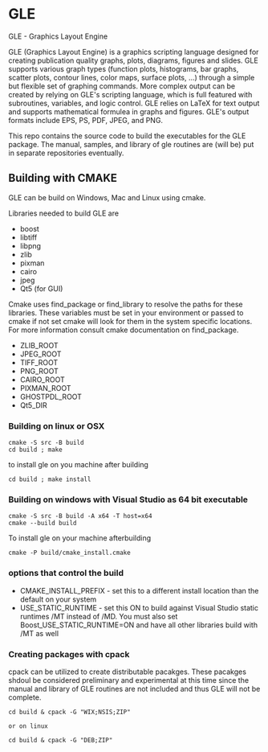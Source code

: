 # GLE
GLE - Graphics Layout Engine

GLE (Graphics Layout Engine) is a graphics scripting language designed for creating publication quality graphs, plots, diagrams, figures and slides. GLE supports various graph types (function plots, histograms, bar graphs, scatter plots, contour lines, color maps, surface plots, ...) through a simple but flexible set of graphing commands. More complex output can be created by relying on GLE's scripting language, which is full featured with subroutines, variables, and logic control. GLE relies on LaTeX for text output and supports mathematical formulea in graphs and figures. GLE's output formats include EPS, PS, PDF, JPEG, and PNG.

This repo contains the source code to build the executables for the GLE package.  The manual, samples, and library of gle routines are (will be) put in separate repositories eventually.  

## Building with CMAKE

GLE can be build on Windows, Mac and Linux using cmake.

Libraries needed to build GLE are

* boost
* libtiff
* libpng
* zlib
* pixman
* cairo
* jpeg
* Qt5 (for GUI)

Cmake uses find_package or find_library to resolve the paths for these libraries.  These variables must be set in your environment or passed to cmake if not set cmake will look for them in the system specific locations.  For more information consult cmake documentation on find_package.  

* ZLIB_ROOT
* JPEG_ROOT
* TIFF_ROOT
* PNG_ROOT
* CAIRO_ROOT
* PIXMAN_ROOT
* GHOSTPDL_ROOT
* Qt5_DIR

### Building on linux or OSX

	cmake -S src -B build
	cd build ; make

to install gle on you machine after building

	cd build ; make install

### Building on windows with Visual Studio as 64 bit executable

	cmake -S src -B build -A x64 -T host=x64
	cmake --build build

To install gle on your machine afterbuilding

	cmake -P build/cmake_install.cmake

### options that control the build

 * CMAKE_INSTALL_PREFIX - set this to a different install location than the default on your system
 * USE_STATIC_RUNTIME - set this ON to build against Visual Studio static runtimes /MT instead of /MD.  You must also set Boost_USE_STATIC_RUNTIME=ON and have all other libraries build with /MT as well

### Creating packages with cpack

cpack can be utilized to create distributable pacakges.  These pacakges shdoul be considered preliminary and experimental at this time since the manual and library of GLE routines are not included and thus GLE will not be complete.


	cd build & cpack -G "WIX;NSIS;ZIP"

	or on linux

	cd build & cpack -G "DEB;ZIP"


